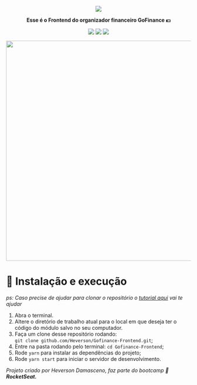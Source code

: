 <p align="center">
<img src="https://user-images.githubusercontent.com/729786/83621922-b2e73c00-a565-11ea-8067-99fdee0ad41b.png"/>
</p>
<p align="center">
<strong> Esse é o Frontend do organizador financeiro GoFinance 💵</strong>
</p>
<p align="center">
<img src="https://img.shields.io/badge/Gofinance-%F0%9F%92%B5-green"/>
<img src="https://img.shields.io/github/forks/Heverson/Gofinance-Frontend"/>
<img src="https://badgen.net/npm/types/react/" />
</p>
<p align="center"><img width="600" src="https://user-images.githubusercontent.com/729786/83623755-1bcfb380-a568-11ea-8579-9f67c1a89790.gif" />
</p>
<p>
<h1>🚀  Instalação e execução</h1>

_ps: Caso precise de ajudar para clonar o repositório  o
[tutorial aqui](https://help.github.com/pt/github/creating-cloning-and-archiving-repositories/cloning-a-repository)  vai te ajudar_

1.  Abra o terminal.
2.  Altere o diretório de trabalho atual para o local em que deseja ter o código do módulo salvo no seu computador.
3.  Faça um clone desse repositório rodando:  
    `git clone github.com/Heverson/Gofinance-Frontend.git`;
4.  Entre na pasta rodando pelo terminal:  `cd Gofinance-Frontend`;
5.  Rode  `yarn`  para instalar as dependências do projeto;
6.  Rode  `yarn start`  para iniciar o servidor de desenvolvimento.

*Projeto criado por Heverson Damasceno, faz parte do bootcamp 🚀 <strong>RocketSeat.</strong>*
